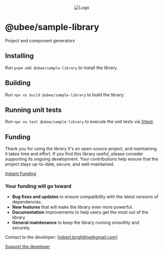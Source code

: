 <p align="center">
  <img src="https://raw.githubusercontent.com/beemood/ubee/refs/heads/main/libs/sample-library/favicon.png" alt="Logo" />
</p>

# @ubee/sample-library

Project and component generators

## Installing

Run `pnpm add @ubee/sample-library` to install the library.

## Building

Run `npx nx build @ubee/sample-library` to build the library.

## Running unit tests

Run `npx nx test @ubee/sample-library` to execute the unit tests via [Vitest](https://vitest.dev/).

## Funding

Thank you for using the library It's an open-source project, and maintaining it takes time and effort. If you find this library useful, please consider supporting its ongoing development. Your contributions help ensure that the project stays up-to-date, secure, and well-maintained.

[Instant Funding](https://cash.app/$puqlib)

### Your funding will go toward

- **Bug fixes and updates** to ensure compatibility with the latest versions of dependencies.
- **New features** that will make the library even more powerful.
- **Documentation** improvements to help users get the most out of the library
- **General maintenance** to keep the library running smoothly and securely.

Contact to the developer: [robert.brightline@gmail.com]

[Support the developer](https://cash.app/$puqlib)
